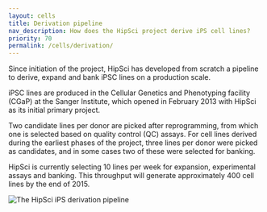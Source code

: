 ```yaml
---
layout: cells
title: Derivation pipeline
nav_description: How does the HipSci project derive iPS cell lines?
priority: 70
permalink: /cells/derivation/
---
```


Since initiation of the project, HipSci has developed from scratch a pipeline
to derive, expand and bank iPSC lines on a production scale. 

iPSC lines are produced in the Cellular
Genetics and Phenotyping facility (CGaP) at the Sanger Institute, which opened
in February 2013 with HipSci as its initial primary project.

Two candidate lines per donor are picked
after reprogramming, from which one is
selected based on quality control (QC) assays. For cell lines derived during
the earliest phases of the project, three lines per donor were picked as candidates,
and in some cases two of these were selected for banking.

HipSci is currently selecting
10 lines per week for expansion, experimental assays and banking.
This throughput will generate approximately 400 cell lines by the end of 2015.

![The HipSci iPS derivation pipeline]({{site.baseurl}}/img/cgap_pipeline.png)
